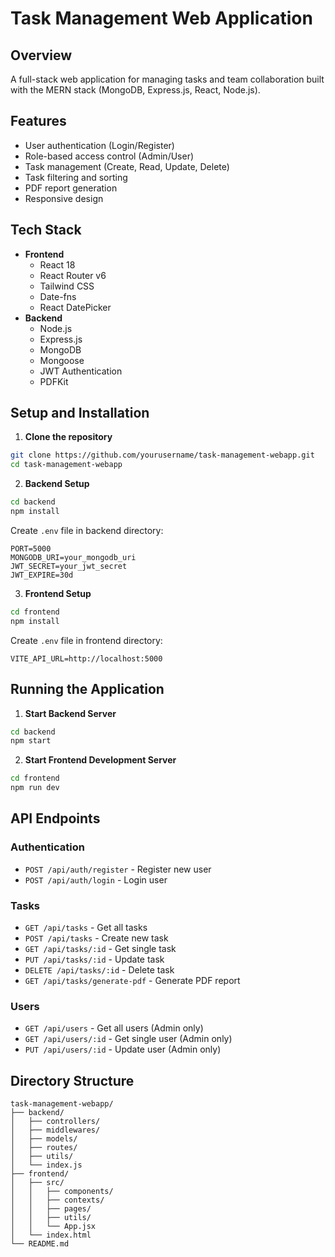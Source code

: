 # Task Management Web Application

## Overview
A full-stack web application for managing tasks and team collaboration built with the MERN stack (MongoDB, Express.js, React, Node.js).

## Features
- User authentication (Login/Register)
- Role-based access control (Admin/User)
- Task management (Create, Read, Update, Delete)
- Task filtering and sorting
- PDF report generation
- Responsive design

## Tech Stack
- **Frontend**
  - React 18
  - React Router v6
  - Tailwind CSS
  - Date-fns
  - React DatePicker
- **Backend**
  - Node.js
  - Express.js
  - MongoDB
  - Mongoose
  - JWT Authentication
  - PDFKit

## Setup and Installation

1. **Clone the repository**
```bash
git clone https://github.com/yourusername/task-management-webapp.git
cd task-management-webapp
```

2. **Backend Setup**
```bash
cd backend
npm install
```

Create `.env` file in backend directory:
```plaintext
PORT=5000
MONGODB_URI=your_mongodb_uri
JWT_SECRET=your_jwt_secret
JWT_EXPIRE=30d
```

3. **Frontend Setup**
```bash
cd frontend
npm install
```

Create `.env` file in frontend directory:
```plaintext
VITE_API_URL=http://localhost:5000
```

## Running the Application

1. **Start Backend Server**
```bash
cd backend
npm start
```

2. **Start Frontend Development Server**
```bash
cd frontend
npm run dev
```

## API Endpoints

### Authentication
- `POST /api/auth/register` - Register new user
- `POST /api/auth/login` - Login user

### Tasks
- `GET /api/tasks` - Get all tasks
- `POST /api/tasks` - Create new task
- `GET /api/tasks/:id` - Get single task
- `PUT /api/tasks/:id` - Update task
- `DELETE /api/tasks/:id` - Delete task
- `GET /api/tasks/generate-pdf` - Generate PDF report

### Users
- `GET /api/users` - Get all users (Admin only)
- `GET /api/users/:id` - Get single user (Admin only)
- `PUT /api/users/:id` - Update user (Admin only)

## Directory Structure
```
task-management-webapp/
├── backend/
│   ├── controllers/
│   ├── middlewares/
│   ├── models/
│   ├── routes/
│   ├── utils/
│   └── index.js
├── frontend/
│   ├── src/
│   │   ├── components/
│   │   ├── contexts/
│   │   ├── pages/
│   │   ├── utils/
│   │   └── App.jsx
│   └── index.html
└── README.md
```

